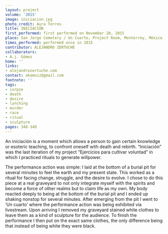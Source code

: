 ```yaml
---
layout: project
volume: '2015'
image: iniciacion.jpg
photo_credit: Aura Torres
title: INICIACIÓN
first_performed: first performed on November 20, 2015
place: San Jorge Cemetery / Un Cuarto, Project Room, Monterrey, México
times_performed: performed once in 2015
contributor: ALEJANDRO ZERTUCHE
collaborators:
- A.j. Gómez
home: ''
links:
- alejandrozertuche.com
contact: akamuiz@gmail.com
footnote: ''
tags:
- corpse
- death
- desire
- lynching
- murder
- race
- ritual
- sculpture
pages: 348-349
---
```


An iniciación is a moment which allows a person to gain certain knowledge or esoteric teaching, to confront oneself with death and rebirth. “Iniciación” was the last iteration of my project “Ejercicios para cultivar voluntad” in which I practiced rituals to generate willpower.

The performance action was simple: I laid at the bottom of a burial pit for several minutes to feel the earth and my present state. This worked as a ritual for facing change, struggle, and the desire to evolve. I chose to do this piece at a real graveyard to not only integrate myself with the spirits and become a force of other realms but to claim life as my own. My body reacted deeply to being at the bottom of the burial pit and I ended up shaking nonstop for several minutes. After emerging from the pit I went to ‘Un cuarto’ where the performance action was being exhibited via livestream. Upon arriving I removed my graveyard stained white clothes to leave them as a kind of sculpture for the audience. To finish the performance I then put on the exact same clothes, the only difference being that instead of being white they were black.
